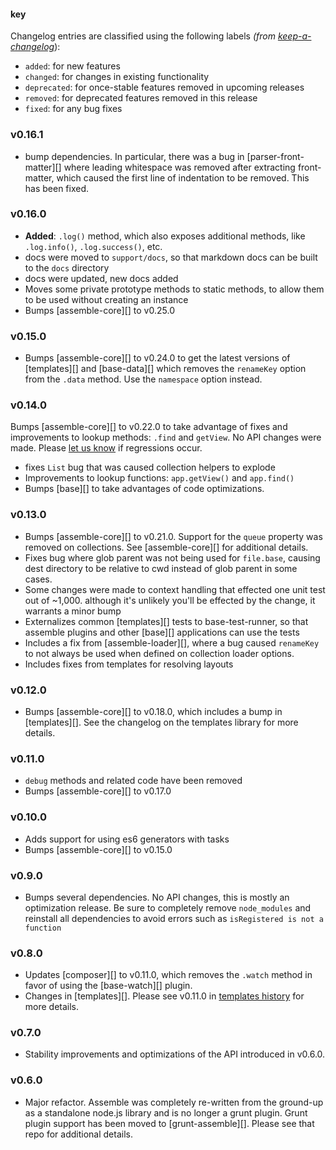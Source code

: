 #### key

Changelog entries are classified using the following labels _(from [keep-a-changelog][]_):

- `added`: for new features
- `changed`: for changes in existing functionality
- `deprecated`: for once-stable features removed in upcoming releases
- `removed`: for deprecated features removed in this release
- `fixed`: for any bug fixes

### v0.16.1

- bump dependencies. In particular, there was a bug in [parser-front-matter][] where leading whitespace was removed after extracting front-matter, which caused the first line of indentation to be removed. This has been fixed.

### v0.16.0

- **Added**: `.log()` method, which also exposes additional methods, like `.log.info()`, `.log.success()`, etc. 
- docs were moved to `support/docs`, so that markdown docs can be built to the `docs` directory
- docs were updated, new docs added
- Moves some private prototype methods to static methods, to allow them to be used without creating an instance
- Bumps [assemble-core][] to v0.25.0

### v0.15.0

- Bumps [assemble-core][] to v0.24.0 to get the latest versions of [templates][] and [base-data][] which removes the `renameKey` option from the `.data` method. Use the `namespace` option instead.

### v0.14.0

Bumps [assemble-core][] to v0.22.0 to take advantage of fixes and improvements to lookup methods: `.find` and `getView`. No API changes were made. Please [let us know](../../issues) if regressions occur.

- fixes `List` bug that was caused collection helpers to explode
- Improvements to lookup functions: `app.getView()` and `app.find()`
- Bumps [base][] to take advantages of code optimizations.

### v0.13.0

- Bumps [assemble-core][] to v0.21.0. Support for the `queue` property was removed on collections. See [assemble-core][] for additional details.
- Fixes bug where glob parent was not being used for `file.base`, causing dest directory to be relative to cwd instead of glob parent in some cases.
- Some changes were made to context handling that effected one unit test out of ~1,000. although it's unlikely you'll be effected by the change, it warrants a minor bump
- Externalizes common [templates][] tests to base-test-runner, so that assemble plugins and other [base][] applications can use the tests
- Includes a fix from [assemble-loader][], where a bug caused `renameKey` to not always be used when defined on collection loader options.
- Includes fixes from templates for resolving layouts

### v0.12.0

- Bumps [assemble-core][] to v0.18.0, which includes a bump in [templates][]. See the changelog on the templates library for more details.

### v0.11.0

- `debug` methods and related code have been removed
- Bumps [assemble-core][] to v0.17.0

### v0.10.0

- Adds support for using es6 generators with tasks
- Bumps [assemble-core][] to v0.15.0

### v0.9.0

- Bumps several dependencies. No API changes, this is mostly an optimization release. Be sure to completely remove `node_modules` and reinstall all dependencies to avoid errors such as `isRegistered is not a function`

### v0.8.0

- Updates [composer][] to v0.11.0, which removes the `.watch` method in favor of using the [base-watch][] plugin.
- Changes in [templates][]. Please see v0.11.0 in [templates history](https://github.com/jonschlinkert/templates#history) for more details.

### v0.7.0

- Stability improvements and optimizations of the API introduced in v0.6.0.

### v0.6.0

- Major refactor. Assemble was completely re-written from the ground-up as a standalone node.js library and is no longer a grunt plugin. Grunt plugin support has been moved to [grunt-assemble][]. Please see that repo for additional details.

[keep-a-changelog]: https://github.com/olivierlacan/keep-a-changelog